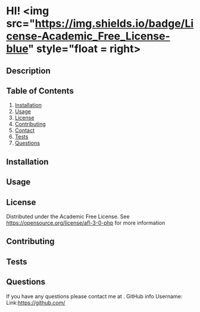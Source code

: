 # HI! <img src="https://img.shields.io/badge/License-Academic_Free_License-blue" style="float = right></img>

## Description


## Table of Contents

<ol>
  <li><a href="#Installation">Installation</a></li>
  <li><a href="#usage">Usage</a></li>
  <li><a href="#license">License</a></li>
  <li><a href="#contributing">Contributing</a></li>
  <li><a href="#contact">Contact</a></li>
  <li><a href="#tests">Tests</a></li>
  <li><a href="#questions">Questions</a></li>
</ol>
  

## Installation


## Usage


## License
Distributed under the Academic Free License. See https://opensource.org/license/afl-3-0-php for more information

## Contributing


## Tests


## Questions
If you have any questions please contact me at .
GitHub info
Username:  
Link:https://github.com/

  
  